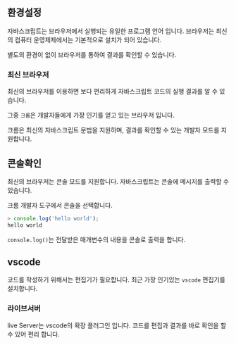 ## 환경설정
자바스크립트는 브라우저에서 실행되는 유일한 프로그램 언어 입니다. 브라우저는 최신의 컴퓨터 운영제제에서는 기본적으로 설치가 되어 있습니다.

별도의 환경이 없이 브라우저를 통하여 결과를 확인할 수 있습니다.

### 최신 브라우저
최신의 브라우저를 이용하면 보다 편리하게 자바스크립트 코드의 실행 결과를 알 수 있습니다.

그중 `크롬`은 개발자들에게 가장 인기를 얻고 있는 브라우저 입니다.

크롬은 최신의 자바스크립트 문법을 지원하며, 결과를 확인할 수 있는 개발자 모드를 지원합니다.


## 콘솔확인
최신의 브라우저는 콘솔 모드를 지원합니다. 자바스크립트는 콘솔에 메시지를 출력할 수 있습니다.

크롬 개발자 도구에서 콘솔을 선택합니다.

```javascript
> console.log('hello world');
hello world
```

`console.log()`는 전달받은 매개변수의 내용을 콘솔로 출력을 합니다.


## vscode
코드를 작성하기 위해서는 편집기가 필요합니다. 최근 가장 인기있는 `vscode` 편집기를 설치합니다.

### 라이브서버
live Server는 vscode의 확장 플러그인 입니다. 코드를 편집과 결과를 바로 확인을 할 수 있어 편리 합니다.



